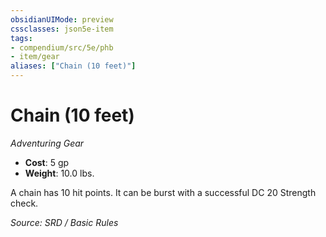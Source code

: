 ```yaml
---
obsidianUIMode: preview
cssclasses: json5e-item
tags:
- compendium/src/5e/phb
- item/gear
aliases: ["Chain (10 feet)"]
---
```

# Chain (10 feet)
*Adventuring Gear*  

- **Cost**: 5 gp
- **Weight**: 10.0 lbs.

A chain has 10 hit points. It can be burst with a successful DC 20 Strength check.

*Source: SRD / Basic Rules*